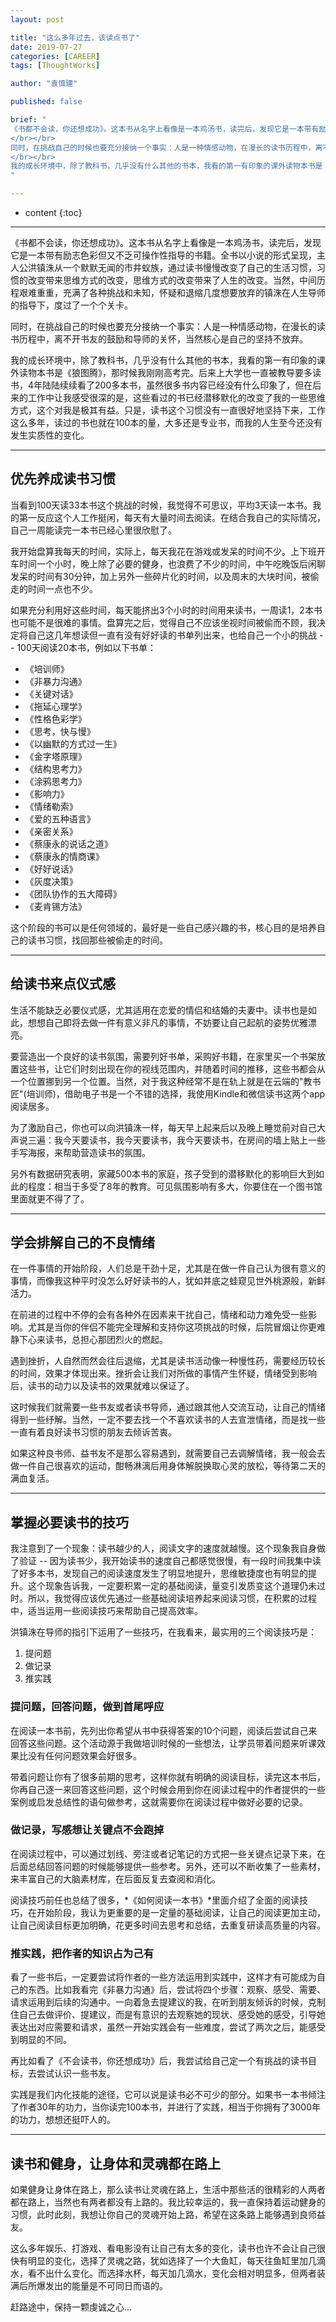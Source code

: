 ```yaml
---
layout: post

title: "这么多年过去，该读点书了"
date: 2019-07-27
categories: [CAREER]
tags: [ThoughtWorks]

author: "袁慎建"

published: false

brief: "
《书都不会读，你还想成功》。这本书从名字上看像是一本鸡汤书，读完后，发现它是一本带有励志色彩但又不乏可操作性指导的书籍。全书以小说的形式呈现，主人公洪镇洙从一个默默无闻的市井蚁族，通过读书慢慢改变了自己的生活习惯，习惯的改变带来思维方式的改变，思维方式的改变带来了人生的改变。当然，中间历程艰难重重，充满了各种挑战和未知，怀疑和退缩几度想要放弃的镇洙在读书导师的指导下，度过了一个个关卡。
</br></br>
同时，在挑战自己的时候也要充分接纳一个事实：人是一种情感动物，在漫长的读书历程中，离不开书友的鼓励和导师的关怀，当然核心是自己的坚持不放弃。
</br></br>
我的成长环境中，除了教科书，几乎没有什么其他的书本，我看的第一有印象的课外读物本书是《狼图腾》，那时候我刚刚高考完。后来上大学也一直被教导要多读书，4年陆陆续续看了200多本书，虽然很多书内容已经没有什么印象了，但在后来的工作中让我感受很深的是，这些看过的书已经潜移默化的改变了我的一些思维方式，这个对我是极其有益。只是，读书这个习惯没有一直很好地坚持下来，工作这么多年，读过的书也就在100本的量，大多还是专业书，而我的人生至今还没有发生实质性的变化。
"

---
```


* content
{:toc}

---


《书都不会读，你还想成功》。这本书从名字上看像是一本鸡汤书，读完后，发现它是一本带有励志色彩但又不乏可操作性指导的书籍。全书以小说的形式呈现，主人公洪镇洙从一个默默无闻的市井蚁族，通过读书慢慢改变了自己的生活习惯，习惯的改变带来思维方式的改变，思维方式的改变带来了人生的改变。当然，中间历程艰难重重，充满了各种挑战和未知，怀疑和退缩几度想要放弃的镇洙在人生导师的指导下，度过了一个个关卡。

同时，在挑战自己的时候也要充分接纳一个事实：人是一种情感动物，在漫长的读书历程中，离不开书友的鼓励和导师的关怀，当然核心是自己的坚持不放弃。

我的成长环境中，除了教科书，几乎没有什么其他的书本，我看的第一有印象的课外读物本书是《狼图腾》，那时候我刚刚高考完。后来上大学也一直被教导要多读书，4年陆陆续续看了200多本书，虽然很多书内容已经没有什么印象了，但在后来的工作中让我感受很深的是，这些看过的书已经潜移默化的改变了我的一些思维方式，这个对我是极其有益。只是，读书这个习惯没有一直很好地坚持下来，工作这么多年，读过的书也就在100本的量，大多还是专业书，而我的人生至今还没有发生实质性的变化。

---

## 优先养成读书习惯
当看到100天读33本书这个挑战的时候，我觉得不可思议，平均3天读一本书。我的第一反应这个人工作挺闲，每天有大量时间去阅读。在结合我自己的实际情况，自己一周能读完一本书已经心里很欣慰了。

我开始盘算我每天的时间，实际上，每天我花在游戏或发呆的时间不少。上下班开车时间一个小时，晚上除了必要的健身，也浪费了不少的时间，中午吃晚饭后闲聊发呆的时间有30分钟，加上另外一些碎片化的时间，以及周末的大块时间，被偷走的时间一点也不少。

如果充分利用好这些时间，每天能挤出3个小时的时间用来读书，一周读1，2本书也可能不是很难的事情。盘算完之后，觉得自己不应该坐视时间被偷而不顾，我决定将自己这几年想读但一直有没有好好读的书单列出来，也给自己一个小的挑战 -- 100天阅读20本书，例如以下书单：

- 《培训师》
- 《非暴力沟通》
- 《关键对话》
- 《拖延心理学》
- 《性格色彩学》
- 《思考，快与慢》
- 《以幽默的方式过一生》
- 《金字塔原理》
- 《结构思考力》
- 《涂鸦思考力》
- 《影响力》
- 《情绪勒索》
- 《爱的五种语言》
- 《亲密关系》
- 《蔡康永的说话之道》
- 《蔡康永的情商课》
- 《好好说话》
- 《灰度决策》
- 《团队协作的五大障碍》
- 《麦肯锡方法》

这个阶段的书可以是任何领域的，最好是一些自己感兴趣的书，核心目的是培养自己的读书习惯，找回那些被偷走的时间。


---

## 给读书来点仪式感
生活不能缺乏必要仪式感，尤其适用在恋爱的情侣和结婚的夫妻中。读书也是如此，想想自己即将去做一件有意义非凡的事情，不妨要让自己起航的姿势优雅漂亮。

要营造出一个良好的读书氛围，需要列好书单，采购好书籍，在家里买一个书架放置这些书，让它们时刻出现在你的视线范围内，并随着时间的推移，这些书都会从一个位置挪到另一个位置。当然，对于我这种经常不是在轨上就是在云端的"教书匠"(培训师)，借助电子书是一个不错的选择，我使用Kindle和微信读书这两个app阅读居多。


为了激励自己，你也可以向洪镇洙一样，每天早上起来后以及晚上睡觉前对自己大声说三遍：我今天要读书，我今天要读书，我今天要读书，在房间的墙上贴上一些手写海报，来帮助营造读书的氛围。


另外有数据研究表明，家藏500本书的家庭，孩子受到的潜移默化的影响巨大到如此的程度：相当于多受了8年的教育。可见氛围影响有多大，你要住在一个图书馆里面就更不得了了。


---

## 学会排解自己的不良情绪
在一件事情的开始阶段，人们总是干劲十足，尤其是在做一件自己认为很有意义的事情，而像我这种平时没怎么好好读书的人，犹如井底之蛙窥见世外桃源般，新鲜活力。

在前进的过程中不停的会有各种外在因素来干扰自己，情绪和动力难免受一些影响。尤其是当你的伴侣不能完全理解和支持你这项挑战的时候，后院冒烟让你更难静下心来读书，总担心那团烈火的燃起。

遇到挫折，人自然而然会往后退缩，尤其是读书活动像一种慢性药，需要经历较长的时间，效果才体现出来。挫折会让我们对所做的事情产生怀疑，情绪受到影响后，读书的动力以及读书的效果就难以保证了。

这时候我们就需要一些书友或者读书导师，通过跟其他人交流互动，让自己的情绪得到一些纾解。当然，一定不要去找一个不喜欢读书的人去宣泄情绪，而是找一些一直有着良好读书习惯的朋友去倾诉苦衷。

如果这种良书师、益书友不是那么容易遇到，就需要自己去调解情绪，我一般会去做一件自己很喜欢的运动，酣畅淋漓后用身体解脱换取心灵的放松，等待第二天的满血复活。


---

## 掌握必要读书的技巧
我注意到了一个现象：读书越少的人，阅读文字的速度就越慢。这个现象我自身做了验证 -- 因为读书少，我开始读书的速度自己都感觉很慢，有一段时间我集中读了好多本书，发现自己的阅读速度发生了明显地提升，思维敏捷度也有明显的提升。这个现象告诉我，一定要积累一定的基础阅读，量变引发质变这个道理仍未过时。所以，我觉得应该优先通过一些基础阅读培养起来阅读习惯，在积累的过程中，适当运用一些阅读技巧来帮助自己提高效率。

洪镇洙在导师的指引下运用了一些技巧，在我看来，最实用的三个阅读技巧是：

1. 提问题
2. 做记录
3. 推实践


### 提问题，回答问题，做到首尾呼应
在阅读一本书前，先列出你希望从书中获得答案的10个问题，阅读后尝试自己来回答这些问题。这个活动源于我做培训时候的一些想法，让学员带着问题来听课效果比没有任何问题效果会好很多。

带着问题让你有了很多前期的思考，这样你就有明确的阅读目标，读完这本书后，你再自己逐一来回答这些问题，这个时候会用到你在阅读过程中的作者提供的一些案例或启发总结性的语句做参考，这就需要你在阅读过程中做好必要的记录。

### 做记录，写感想让关键点不会跑掉
在阅读过程中，可以通过划线、旁注或者记笔记的方式把一些关键点记录下来，在后面总结回答问题的时候能够提供一些参考。另外，还可以不断收集了一些素材，来丰富自己的大脑素材库，在后面反复去查阅和消化。

阅读技巧前任也总结了很多，*《如何阅读一本书》*里面介绍了全面的阅读技巧，在开始阶段，我认为更重要的是一定量的基础阅读，让自己的阅读更加主动，让自己阅读目标更加明确，花更多时间去思考和总结，去重复研读高质量的内容。



### 推实践，把作者的知识占为己有
看了一些书后，一定要尝试将作者的一些方法运用到实践中，这样才有可能成为自己的东西。比如我看完《非暴力沟通》后，尝试将四个步骤：观察、感受、需要、请求运用到后续的沟通中。一向着急去提建议的我，在听到朋友倾诉的时候，克制住自己去做评价、提建议，而是有意识的去观察她的现状、感受她的感受，引导她表达出对应需要和请求，虽然一开始实践会有一些难度，尝试了两次之后，能感受到明显的不同。

再比如看了《不会读书，你还想成功》后，我尝试给自己定一个有挑战的读书目标，去尝试认识一些书友。

实践是我们内化技能的途径，它可以说是读书必不可少的部分。如果书一本书倾注了作者30年的功力，当你读完100本书，并进行了实践，相当于你拥有了3000年的功力，想想还挺吓人的。


---


## 读书和健身，让身体和灵魂都在路上
如果健身让身体在路上，那么读书让灵魂在路上，生活中那些活的很精彩的人两者都在路上，当然也有两者都没有上路的。我比较幸运的，我一直保持着运动健身的习惯，此时此刻，我想让你自己的灵魂开始上路，希望在这条路上能够遇到良师益友。


这么多年娱乐、打游戏、看电影没有让自己有太多的变化，读书也许不会让自己很快有明显的变化，选择了灵魂之路，犹如选择了一个大鱼缸，每天往鱼缸里加几滴水，看不出什么变化。而选择水杯，每天加几滴水，变化会相对明显多，但两者装满后所爆发出的能量是不可同日而语的。

赶路途中，保持一颗虔诚之心...







